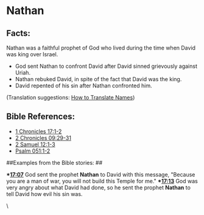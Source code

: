 # Nathan #

## Facts: ##

Nathan was a faithful prophet of God who lived during the time when David was king over Israel.

* God sent Nathan to confront David after David sinned grievously against Uriah.
* Nathan rebuked David, in spite of the fact that David was the king.
* David repented of his sin after Nathan confronted him.

(Translation suggestions: [How to Translate Names](en/ta-vol1/translate/man/translate-names))



## Bible References: ##

* [1 Chronicles 17:1-2](en/tn/1ch/help/17/01)
* [2 Chronicles 09:29-31](en/tn/2ch/help/09/29)
* [2 Samuel 12:1-3](en/tn/2sa/help/12/01)
* [Psalm 051:1-2](en/tn/psa/help/51/01)

##Examples from the Bible stories: ##

  __*[17:07](en/tn/obs/help/17/07)__ God sent the prophet __Nathan__ to David with this message, "Because you are a man of war, you will not build this Temple for me."
  __*[17:13](en/tn/obs/help/17/13)__ God was very angry about what David had done, so he sent the prophet __Nathan__ to tell David how evil his sin was. 



\\